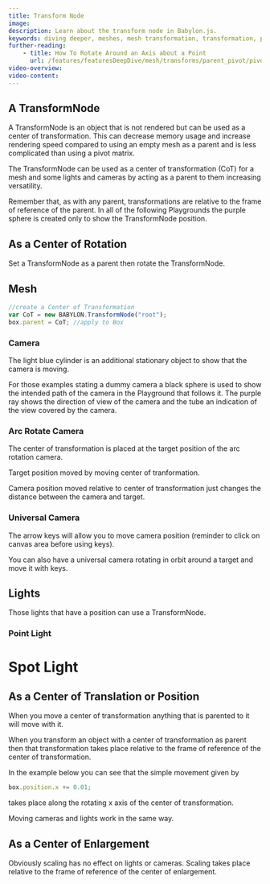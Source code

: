 ```yaml
---
title: Transform Node
image:
description: Learn about the transform node in Babylon.js.
keywords: diving deeper, meshes, mesh transformation, transformation, parent, pivot, transform node
further-reading:
    - title: How To Rotate Around an Axis about a Point
      url: /features/featuresDeepDive/mesh/transforms/parent_pivot/pivot
video-overview:
video-content:
---
```


## A TransformNode

A TransformNode is an object that is not rendered but can be used as a center of transformation. This can decrease memory usage and increase rendering speed compared to using an empty mesh as a parent and is less complicated than using a pivot matrix.

The TransformNode can be used as a center of transformation (CoT) for a mesh and some lights and cameras by acting as a parent to them increasing versatility.

Remember that, as with any parent, transformations are relative to the frame of reference of the parent.
In all of the following Playgrounds the purple sphere is created only to show the TransformNode position.

## As a Center of Rotation

Set a TransformNode as a parent then rotate the TransformNode.

## Mesh

```javascript
//create a Center of Transformation
var CoT = new BABYLON.TransformNode("root");
box.parent = CoT; //apply to Box
```

<Playground id="#2JKA91" title="Center of Transform At Box Center" description="Simple example of the center of transform at a box center."/>
<Playground id="#2JKA91#1" title="Center of Transform Offset" description="Simple example of a center of transform offset."/>
<Playground id="#2JKA91#2" title="Box Rotating about its Local Axes" description="Simple example of a box rotating about its local axes."/>

### Camera

The light blue cylinder is an additional stationary object to show that the camera is moving.

For those examples stating a dummy camera a black sphere is used to show the intended path of the camera in the Playground that follows it. The purple ray shows the direction of view of the camera and the tube an indication of the view covered by the camera.

### Arc Rotate Camera

The center of transformation is placed at the target position of the arc rotation camera.  
<Playground id="#PP962K#1" title="Rotating Dummy Camera" description="Simple example of a rotating dummy camera."/>
<Playground id="#2JKA91#4" title="Rotating Arc Camera" description="Simple example of a rotating arc camera."/>

Target position moved by moving center of tranformation.  
<Playground id="#PP962K#2" title="Rotating Dummy Camera" description="Simple example of a rotating dummy camera."/>
<Playground id="#2JKA91#5" title="Rotating Arc Camera" description="Simple example of a rotating arc camera."/>

Camera position moved relative to center of transformation just changes the distance between the camera and target.  
<Playground id="#PP962K#3" title="Rotating Dummy Camera" description="Simple example of a rotating dummy camera."/>
<Playground id="#2JKA91#6" title="Rotating Arc Camera" description="Simple example of a rotating arc camera."/>

### Universal Camera

The arrow keys will allow you to move camera position (reminder to click on canvas area before using keys).  
<Playground id="#2JKA91#8" title="Rotating Universal Camera 1" description="Simple example of a rotating universal camera."/>

You can also have a universal camera rotating in orbit around a target and move it with keys.  
<Playground id="#2JKA91#9" title="Rotating Universal Camera 2" description="Simple example of a rotating universal camera."/>

## Lights

Those lights that have a position can use a TransformNode.

### Point Light

<Playground id="#2JKA91#10" title="Rotating Point Light" description="Simple example of a rotating point light."/>

# Spot Light

<Playground id="#2JKA91#11" title="Rotating Spot Light" description="Simple example of a rotating spot light."/>

## As a Center of Translation or Position

When you move a center of transformation anything that is parented to it will move with it.

When you transform an object with a center of transformation as parent then that transformation takes place relative to the frame of reference of the center of transformation.

In the example below you can see that the simple movement given by

```javascript
box.position.x += 0.01;
```

takes place along the rotating x axis of the center of transformation.

<Playground id="#2JKA91#12" title="Box Translation" description="Simple example of a box translation."/>

Moving cameras and lights work in the same way.

## As a Center of Enlargement

Obviously scaling has no effect on lights or cameras. Scaling takes place relative to the frame of reference of the center of enlargement.

<Playground id="#2JKA91#13" title="Box Scaling" description="Simple example of box scaling."/>
